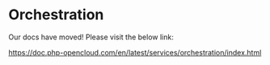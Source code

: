 # Orchestration

Our docs have moved! Please visit the below link:

https://doc.php-opencloud.com/en/latest/services/orchestration/index.html
